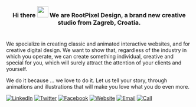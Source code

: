 <h3 align="center">Hi there <img src="https://raw.githubusercontent.com/nixin72/nixin72/master/wave.gif" width="30px" height="30px"> We are RootPixel Design, a brand new creative studio from Zagreb, Croatia.</h3>

#

We specialize in creating classic and animated interactive websites, and for creative digital design. We want to show that, regardless of the industry in which you operate, we can create something individual, creative and special for you, which will surely attract the attention of your clients and yourself.

We do it because … we love to do it. Let us tell your story, through animations and illustrations that will make you love what you do even more.

[![LinkedIn](https://www.iconfinder.com/icons/1249981/download/png/64)](https://www.linkedin.com/company/rootpixel-design) [![Twitter](https://www.iconfinder.com/icons/1249999/download/png/64)](https://twitter.com/RootPixelDesign) [![Facebook](https://www.iconfinder.com/icons/1250011/download/png/64)](https://www.facebook.com/rootpixel.design) [![Website](https://www.iconfinder.com/icons/1249990/download/png/64)](https://rootpixel.design) [![Email](https://www.iconfinder.com/icons/1249987/download/png/64)](mailto:hello@rootpixel.design) [![Call](https://www.iconfinder.com/icons/1250001/download/png/64)](tel:+385915018870)
<!--
**rootpixel-design/rootpixel-design** is a ✨ _special_ ✨ repository because its `README.md` (this file) appears on your GitHub profile.

Here are some ideas to get you started:

- 🔭 I’m currently working on ...
- 🌱 I’m currently learning ...
- 👯 I’m looking to collaborate on ...
- 🤔 I’m looking for help with ...
- 💬 Ask me about ...
- 📫 How to reach me: ...
- 😄 Pronouns: ...
- ⚡ Fun fact: ...
-->
